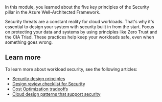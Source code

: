 In this module, you learned about the five key principles of the Security pillar in the Azure Well-Architected Framework.

Security threats are a constant reality for cloud workloads. That's why it's essential to design your system with security built in from the start. Focus on protecting your data and systems by using principles like Zero Trust and the CIA Triad. These practices help keep your workloads safe, even when something goes wrong.

## Learn more

To learn more about workload security, see the following articles:

- [Security design principles](/azure/well-architected/security/principles)
- [Design review checklist for Security](/azure/well-architected/security/checklist)
- [Cost Optimization tradeoffs](/azure/well-architected/security/tradeoffs)
- [Cloud design patterns that support security](/azure/well-architected/security/design-patterns)
